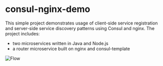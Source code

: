# consul-nginx-demo

This simple project demonstrates usage of client-side service registration and server-side service discovery patterns using Consul and nginx. 
The project includes:
- two microservices written in Java and Node.js
- a router microservice built on nginx and consul-template 

![Flow](diagram.png)
 